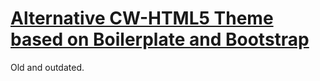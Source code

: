 ﻿# [Alternative CW-HTML5 Theme based on Boilerplate and Bootstrap](http://cwclan.de)

Old and outdated.
